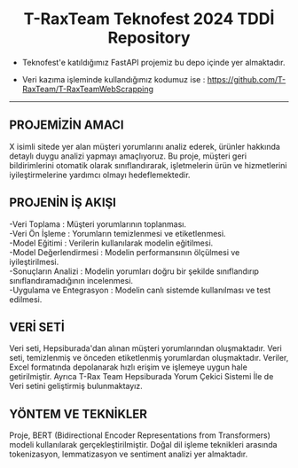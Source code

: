 <h1 align = 'Center'>T-RaxTeam Teknofest 2024 TDDİ Repository</h1>

* Teknofest'e katıldığımız FastAPI projemiz bu depo içinde yer almaktadır.

* Veri kazıma işleminde kullandığımız kodumuz ise : https://github.com/T-RaxTeam/T-RaxTeamWebScrapping

------------------------------------------------------------------------------------------------------------------

## PROJEMİZİN AMACI  
X isimli sitede yer alan müşteri yorumlarını analiz ederek, ürünler hakkında detaylı duygu analizi yapmayı amaçlıyoruz. Bu proje, müşteri geri bildirimlerini otomatik olarak sınıflandırarak, işletmelerin ürün ve hizmetlerini iyileştirmelerine yardımcı olmayı hedeflemektedir.

## PROJENİN İŞ AKIŞI 
-Veri Toplama : Müşteri yorumlarının toplanması.  
-Veri Ön İşleme : Yorumların temizlenmesi ve etiketlenmesi.  
-Model Eğitimi : Verilerin kullanılarak modelin eğitilmesi.  
-Model Değerlendirmesi : Modelin performansının ölçülmesi ve iyileştirilmesi.  
-Sonuçların Analizi : Modelin yorumları doğru bir şekilde sınıflandırıp sınıflandıramadığının incelenmesi.  
-Uygulama ve Entegrasyon : Modelin canlı sistemde kullanılması ve test edilmesi.  

## VERİ SETİ
Veri seti, Hepsiburada'dan alınan müşteri yorumlarından oluşmaktadır. Veri seti, temizlenmiş ve önceden etiketlenmiş yorumlardan oluşmaktadır. Veriler, Excel formatında depolanarak hızlı erişim ve işlemeye uygun hale getirilmiştir. Ayrıca
T-Rax Team Hepsiburada Yorum Çekici Sistemi İle de Veri setini geliştirmiş bulunmaktayız.

## YÖNTEM VE TEKNİKLER
Proje, BERT (Bidirectional Encoder Representations from Transformers) modeli kullanılarak gerçekleştirilmiştir. Doğal dil işleme teknikleri arasında tokenizasyon, lemmatizasyon ve sentiment analizi yer almaktadır.

## 






